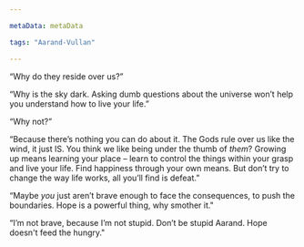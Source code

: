```yaml
---

metaData: metaData

tags: "Aarand-Vullan"

---
```


“Why do they reside over us?” 

“Why is the sky dark. Asking dumb questions about the universe won’t help you understand how to live your life.”

“Why not?”

“Because there’s nothing you can do about it. The Gods rule over us like the wind, it just IS. You think we like being under the thumb of *them*? Growing up means learning your place – learn to control the things within your grasp and live your life. Find happiness through your own means. But don’t try to change the way life works, all you’ll find is defeat.”

“Maybe *you* just aren’t brave enough to face the consequences, to push the boundaries. Hope is a powerful thing, why smother it."

“I’m not brave, because I’m not stupid. Don’t be stupid Aarand. Hope doesn't feed the hungry."